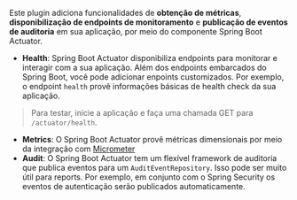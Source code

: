 Este plugin adiciona funcionalidades de **obtenção de métricas**, **disponibilização de endpoints de monitoramento** e **publicação de eventos de auditoria** em sua aplicação, por meio do componente Spring Boot Actuator.

- **Health**: Spring Boot Actuator disponibiliza endpoints para monitorar e interagir com a sua aplicação. Além dos endpoints embarcados do Spring Boot, você pode adicionar enpoints customizados. Por exemplo, o endpoint `health` provê informações básicas de health check da sua aplicação.

> Para testar, inicie a aplicação e faça uma chamada GET para `/actuator/health`.
- **Metrics**: O Spring Boot Actuator provê métricas dimensionais por meio da integração com [Micrometer](https://micrometer.io)
- **Audit**: O Spring Boot Actuator tem um flexível framework de auditoria que publica eventos para um `AuditEventRepository`. Isso pode ser muito útil para reports. Por exemplo, em conjunto com o Spring Security os eventos de autenticação serão publicados automaticamente.


